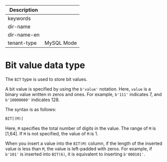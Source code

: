 | Description   |                 |
|---------------|-----------------|
| keywords      |                 |
| dir-name      |                 |
| dir-name-en   |                 |
| tenant-type   | MySQL Mode      |

# Bit value data type

The `BIT` type is used to store bit values.

A bit value is specified by using the `b'value'` notation. Here, `value` is a binary value written in zeros and ones. For example, `b'111'` indicates 7, and `b'10000000'` indicates 128.

The syntax is as follows:

```sql
BIT[(M)]
```

Here, `M` specifies the total number of digits in the value. The range of `M` is \[1,64\]. If `M` is not specified, the value of `M` is 1.

When you insert a value into the `BIT(M)` column, if the length of the inserted value is less than `M`, the value is left-padded with zeros. For example, if `b'101'` is inserted into `BIT(6)`, it is equivalent to inserting `b'000101'`.
